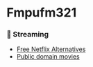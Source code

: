 # Fmpufm321

### 🎥 Streaming

- [Free Netflix Alternatives](https://example.com)
- [Public domain movies](https://otherlink.com)